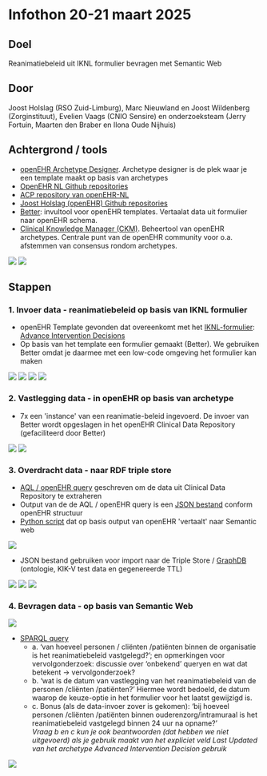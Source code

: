 # Infothon 20-21 maart 2025

## Doel 
Reanimatiebeleid uit IKNL formulier bevragen met Semantic Web

## Door
Joost Holslag (RSO Zuid-Limburg), Marc Nieuwland en Joost Wildenberg (Zorginstituut), Evelien Vaags (CNIO Sensire) en onderzoeksteam (Jerry Fortuin, Maarten den Braber en Ilona Oude Nijhuis)

## Achtergrond / tools
- [openEHR Archetype Designer](https://tools.openehr.org). Archetype designer is de plek waar je een template maakt op basis van archetypes
- [OpenEHR NL Github repositories](https://github.com/openehr-nl)
- [ACP repository van openEHR-NL](https://github.com/openehr-nl/acp)
- [Joost Holslag (openEHR) Github repositories](http://github.com/joostholslag)
- [Better](https://www.better.care): invultool voor openEHR templates. Vertaalat data uit formulier naar openEHR schema. 
- [Clinical Knowledge Manager (CKM)](https://ckm.openehr.org/ckm/). Beheertool van openEHR archetypes. Centrale punt van de openEHR community voor o.a. afstemmen van consensus rondom archetypes.

![](screenshots/01%20-%20openEHR%20Clinical%20Knowledge%20Manager.png)
![](screenshots/02%20-%20openEHR%20archetype%20community%20discussion.png)

## Stappen

### 1. Invoer data - reanimatiebeleid op basis van IKNL formulier
- openEHR Template gevonden dat overeenkomt met het [IKNL-formulier](resources/Formulier_Uniform_vastleggen_proactieve_zorgplanning_richtlijn_Proactieve_Zorgplanning): [Advance Intervention Decisions](https://github.com/openehr-nl/ACP/blob/main/openEHR-EHR-COMPOSITION.care_plan.v0.adl)
- Op basis van het template een formulier gemaakt (Better). We gebruiken Better omdat je daarmee met een low-code omgeving het formulier kan maken

![](screenshots/03%20-%20openEHR%20Advanced%20Care%20Directive.png)
![](screenshots/04%20-%20openEHR%20Archetype%20designer.png)
![](screenshots/05%20-%20openEHR%20CPR%20decision%20attributes.png)
![](screenshots/06%20-%20openEHR%20CPR%20decision%data%details.png)

### 2. Vastlegging data - in openEHR op basis van archetype
- 7x een 'instance' van een reanimatie-beleid ingevoerd. De invoer van Better wordt opgeslagen in het openEHR Clinical Data Repository (gefaciliteerd door Better)

![](screenshots/07%20-%20openEHR%20input%20form.png)
![](screenshots/10%20-%20ACP%20Test%20KIK-V.png)

### 3. Overdracht data - naar RDF triple store
- [AQL / openEHR query](resources/acp%20kik-v%20query.aql) geschreven om de data uit Clinical Data Repository te extraheren
- Output van de de AQL / openEHR query is een [JSON bestand](resources/acp%20kik-v%20data%20all.json) conform openEHR structuur
- [Python script](resources/ACP_infothon.py) dat op basis output van openEHR 'vertaalt' naar Semantic web

![](screenshots/12%20-%20Semantic%20Web%20ACPInformationObject.png)

- JSON bestand gebruiken voor import naar de Triple Store / [GraphDB](http://graphdb.ontotext.com) (ontologie, KIK-V test data en gegenereerde TTL)

![](screenshots/13%20-%20Advanced%20Care%20Planning%20Process%20examples%201.png)
![](screenshots/14%20-%20Advanced%20Care%20Planning%20Process%20examples%202.png)
![](screenshots/15%20-%20Advanced%20Care%20Planning%20Process%20examples%203.png)

### 4. Bevragen data - op basis van Semantic Web
![](resources/acp%20kik-v%20query.aql)

- [SPARQL query](resoureces/acp%20kik-v%20query.aql)
  - a. ‘van hoeveel personen / cliënten /patiënten binnen de organisatie is het reanimatiebeleid vastgelegd?’; en opmerkingen voor vervolgonderzoek: discussie over ‘onbekend’ queryen en wat dat betekent -> vervolgonderzoek?
  - b. ‘wat is de datum van vastlegging van het reanimatiebeleid van de personen /cliënten /patiënten?’  Hiermee wordt bedoeld, de datum waarop de keuze-optie in het formulier voor het laatst gewijzigd is.
  - c. Bonus (als de data-invoer zover is gekomen): ‘bij hoeveel personen /cliënten /patiënten binnen ouderenzorg/intramuraal is het reanimatiebeleid vastgelegd binnen 24 uur na opname?’  
  _Vraag b en c kun je ook beantwoorden (dat hebben we niet uitgevoerd) als je gebruik maakt van het expliciet veld Last Updated van het archetype  Advanced Intervention Decision gebruik_
  
![](screenshots/16%20-%20SPARQL%20query%20ACP.png)
